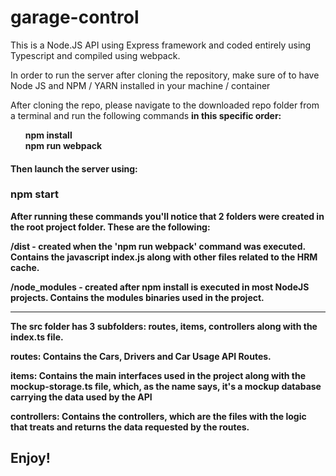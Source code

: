 # garage-control
<p>This is a Node.JS API using Express framework and coded entirely using Typescript and compiled using webpack. <p/>

<p>In order to run the server after cloning the repository, make sure of to have Node JS and NPM / YARN installed in your machine / container</p>

<p>After cloning the repo, please navigate to the downloaded repo folder from a terminal and run the following commands <b>in this specific order<b/>:</p>
 <ul style="list-style-type: none">
    <li >
        npm install    
    </li>
    <li >
        npm run webpack
    </li> 
 </ul>
 
 <h4> Then launch the server using: </h4>
 <h3>npm start</h3>
 
 
 After running these commands you'll notice that 2 folders were created in the root project folder. These are the following:
 
 <p>/dist - created when the 'npm run webpack' command was executed. Contains the javascript index.js along with other files related to the HRM cache.</p>
 <p>/node_modules - created after npm install is executed in most NodeJS projects. Contains the modules binaries used in the project.</p>
 
 _______
 
 <p>The src folder has 3 subfolders: routes, items, controllers along with the index.ts file.</p>
 
 <p>routes: Contains the Cars, Drivers and Car Usage API Routes.</p>
 <p>items: Contains the main interfaces used in the project along with the mockup-storage.ts file, which, as the name says, it's a mockup database carrying the data used by the API</p>
 <p>controllers: Contains the controllers, which are the files with the logic that treats and returns the data requested by the routes. </p>
 
 
 <h2>Enjoy!</h2>

